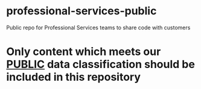 # professional-services-public
Public repo for Professional Services teams to share code with customers

# Only content which meets our [PUBLIC](https://www.notion.so/sourcegraph/Data-Management-Policy-813c2f62396f4ad98813176cf7f15a62?pvs=4#20b89a8060274e2590e43995051ba825) data classification should be included in this repository
